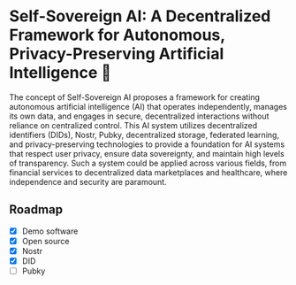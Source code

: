 # Self-Sovereign AI: A Decentralized Framework for Autonomous, Privacy-Preserving Artificial Intelligence 🤖

The concept of Self-Sovereign AI proposes a framework for creating autonomous artificial intelligence (AI) that operates independently, manages its own data, and engages in secure, decentralized interactions without reliance on centralized control. This AI system utilizes decentralized identifiers (DIDs), Nostr, Pubky, decentralized storage, federated learning, and privacy-preserving technologies to provide a foundation for AI systems that respect user privacy, ensure data sovereignty, and maintain high levels of transparency. Such a system could be applied across various fields, from financial services to decentralized data marketplaces and healthcare, where independence and security are paramount.

## Roadmap

- [x] Demo software
- [x] Open source
- [x] Nostr
- [x] DID
- [ ] Pubky
